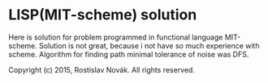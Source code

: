 # LISP(MIT-scheme) solution #

Here is solution for problem programmed in functional language MIT-scheme. Solution is not great, because i not have so much experience with scheme. Algorithm for finding path minimal tolerance of noise was DFS.

Copyright (c) 2015, Rostislav Novák. All rights reserved.